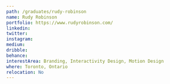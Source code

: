 ```yaml
---
path: /graduates/rudy-robinson
name: Rudy Robinson
portfolio: https://www.rudyrobinson.com/
linkedin:
twitter:
instagram:
medium:
dribble:
behance:
interestArea: Branding, Interactivity Design, Motion Design
where: Toronto, Ontario
relocation: No
---
```

